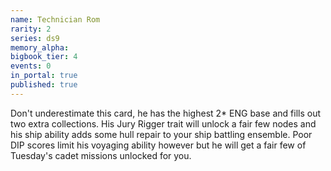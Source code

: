 ```yaml
---
name: Technician Rom
rarity: 2
series: ds9
memory_alpha:
bigbook_tier: 4
events: 0
in_portal: true
published: true
---
```


Don't underestimate this card, he has the highest 2* ENG base and fills out two extra collections. His Jury Rigger trait will unlock a fair few nodes and his ship ability adds some hull repair to your ship battling ensemble. Poor DIP scores limit his voyaging ability however but he will get a fair few of Tuesday's cadet missions unlocked for you.
